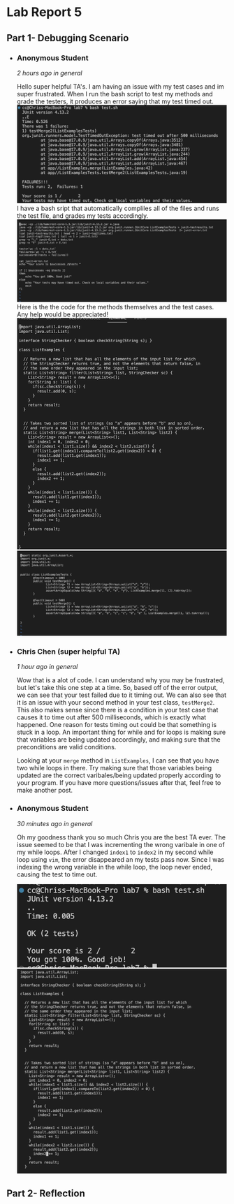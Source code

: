 # **Lab Report 5**
## **Part 1- Debugging Scenario**

* ### **Anonymous Student**
   *2 hours ago in general*

  Hello super helpful TA's. I am having an issue with my test cases and im super frustrated. When I run the bash script to test my methods and grade 
  the testers, it produces an error saying that my test timed out. 
  ![Image](studenterror.png)
  I have a bash sript that automatically compliles all of the files and runs the test file, and grades my tests accordingly.
  ![Image](studentbash.png)
  Here is the the code for the methods themselves and the test cases. Any help would be appreciated!
  ![Image](filebeforefix.png) ![Image](studenttests.png)

* ### **Chris Chen (super helpful TA)**
   *1 hour ago in general*

  Wow that is a alot of code. I can understand why you may be frustrated, but let's take this one step at a time. So, based off of the error output,     we can see that your test failed due to it timing out. We can also see that it is an issue with your second method in your test class, `testMerge2`.   This also makes sense since there is a condition in your test case that causes it to time out after 500 milliseconds, which is exactly what happened. One reason for tests timing out could be that something is stuck in a loop. An important thing for while and for loops is making sure 
  that variables are being updated accordingly, and making sure that the preconditions are valid conditions.
  
  Looking at your `merge` method in `ListExamples`, I can see that you have two while loops in there. Try making sure that those variables being     updated are the correct varibales/being updated properly according to your program. If you have more questions/issues after that, feel free to make    another post.

* ### **Anonymous Student**
   *30 minutes ago in general*

  Oh my goodness thank you so much Chris you are the best TA ever. The issue seemed to be that I was incrementing the wrong varibale in one of my while loops. After I changed `index1` to `index2` in my second while loop using `vim`, the error disappeared an my tests pass now. Since I was indexing the wrong variable in the while loop, the loop never ended, causing the test to time out.
  
  ![Image](studentsuccess.png) ![Image](fileafterfix.png)

## **Part 2- Reflection**
  
